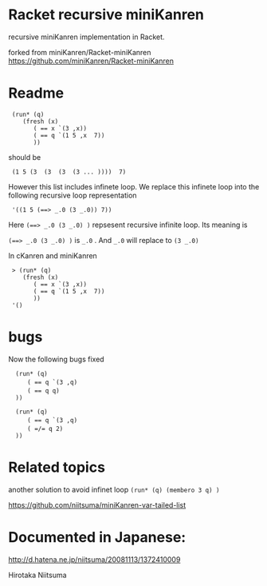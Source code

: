 Racket recursive miniKanren 
=================

recursive miniKanren implementation in Racket.

forked from miniKanren/Racket-miniKanren
https://github.com/miniKanren/Racket-miniKanren

# Readme
    
     (run* (q) 
	    (fresh (x)
		   ( == x `(3 ,x))
		   ( == q `(1 5 ,x  7))
		   ))
should be

     (1 5 (3  (3  (3  (3 ... ))))  7) 

However this list includes infinete loop.
We replace this infinete loop into the following recursive loop representation

     '((1 5 (==> _.0 (3 _.0)) 7))

Here  ` (==> _.0 (3 _.0) ) ` repsesent recursive infinite loop.
Its meaning is 

` (==> _.0 (3 _.0) ) ` is ` _.0 ` . And ` _.0 ` will replace to ` (3 _.0) `
 

In cKanren and miniKanren 

     > (run* (q) 
	    (fresh (x)
		   ( == x `(3 ,x))
		   ( == q `(1 5 ,x  7))
		   ))
     '()
		   

# bugs 

Now the following bugs fixed

      (run* (q)
      　　( == q `(3 ,q)
      　　( == q q)
      ))

      (run* (q)
      　　( == q `(3 ,q)
      　　( =/= q 2)
      ))

# Related topics
  
another solution to avoid infinet loop `(run* (q) (membero 3 q) ) ` 

https://github.com/niitsuma/miniKanren-var-tailed-list
  
      

# Documented in Japanese:

http://d.hatena.ne.jp/niitsuma/20081113/1372410009


Hirotaka Niitsuma